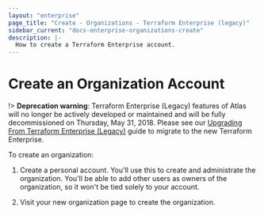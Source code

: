 ```yaml
---
layout: "enterprise"
page_title: "Create - Organizations - Terraform Enterprise (legacy)"
sidebar_current: "docs-enterprise-organizations-create"
description: |-
  How to create a Terraform Enterprise account.
---
```


# Create an Organization Account

!> **Deprecation warning**: Terraform Enterprise (Legacy) features of Atlas will no longer be actively developed or maintained and will be fully decommissioned on Thursday, May 31, 2018. Please see our [Upgrading From Terraform Enterprise (Legacy)](https://www.terraform.io/docs/enterprise/upgrade/index.html) guide to migrate to the new Terraform Enterprise.

To create an organization:

1. Create a personal account. You'll use this to create and administrate the
organization. You'll be able to add other users as owners of the organization,
so it won't be tied solely to your account.

1. Visit your new organization page to create the organization.
